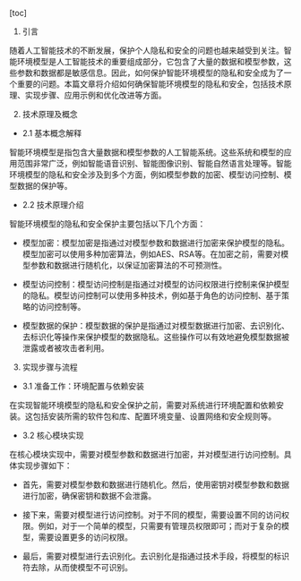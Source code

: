 
[toc]                    
                
                
1. 引言

随着人工智能技术的不断发展，保护个人隐私和安全的问题也越来越受到关注。智能环境模型是人工智能技术的重要组成部分，它包含了大量的数据和模型参数，这些参数和数据都是敏感信息。因此，如何保护智能环境模型的隐私和安全成为了一个重要的问题。本篇文章将介绍如何确保智能环境模型的隐私和安全，包括技术原理、实现步骤、应用示例和优化改进等方面。

2. 技术原理及概念

- 2.1 基本概念解释

智能环境模型是指包含大量数据和模型参数的人工智能系统。这些系统和模型的应用范围非常广泛，例如智能语音识别、智能图像识别、智能自然语言处理等。智能环境模型的隐私和安全涉及到多个方面，例如模型参数的加密、模型访问控制、模型数据的保护等。

- 2.2 技术原理介绍

智能环境模型的隐私和安全保护主要包括以下几个方面：

- 模型加密：模型加密是指通过对模型参数和数据进行加密来保护模型的隐私。模型加密可以使用多种加密算法，例如AES、RSA等。在加密之前，需要对模型参数和数据进行随机化，以保证加密算法的不可预测性。

- 模型访问控制：模型访问控制是指通过对模型的访问权限进行控制来保护模型的隐私。模型访问控制可以使用多种技术，例如基于角色的访问控制、基于策略的访问控制等。

- 模型数据的保护：模型数据的保护是指通过对模型数据进行加密、去识别化、去标识化等操作来保护模型的数据隐私。这些操作可以有效地避免模型数据被泄露或者被攻击者利用。

3. 实现步骤与流程

- 3.1 准备工作：环境配置与依赖安装

在实现智能环境模型的隐私和安全保护之前，需要对系统进行环境配置和依赖安装。这包括安装所需的软件包和库、配置环境变量、设置网络和安全规则等。

- 3.2 核心模块实现

在核心模块实现中，需要对模型参数和数据进行加密，并对模型进行访问控制。具体实现步骤如下：

- 首先，需要对模型参数和数据进行随机化。然后，使用密钥对模型参数和数据进行加密，确保密钥和数据不会泄露。

- 接下来，需要对模型进行访问控制。对于不同的模型，需要设置不同的访问权限。例如，对于一个简单的模型，只需要有管理员权限即可；而对于复杂的模型，需要设置更多的访问权限。

- 最后，需要对模型进行去识别化。去识别化是指通过技术手段，将模型的标识符去除，从而使模型不可识别。

